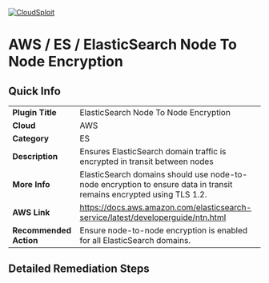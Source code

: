 [![CloudSploit](https://cloudsploit.com/img/logo-new-big-text-100.png "CloudSploit")](https://cloudsploit.com)

# AWS / ES / ElasticSearch Node To Node Encryption

## Quick Info

| | |
|-|-|
| **Plugin Title** | ElasticSearch Node To Node Encryption |
| **Cloud** | AWS |
| **Category** | ES |
| **Description** | Ensures ElasticSearch domain traffic is encrypted in transit between nodes |
| **More Info** | ElasticSearch domains should use node-to-node encryption to ensure data in transit remains encrypted using TLS 1.2. |
| **AWS Link** | https://docs.aws.amazon.com/elasticsearch-service/latest/developerguide/ntn.html |
| **Recommended Action** | Ensure node-to-node encryption is enabled for all ElasticSearch domains. |

## Detailed Remediation Steps




